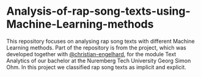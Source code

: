 # Analysis-of-rap-song-texts-using-Machine-Learning-methods
This repository focuses on analysing rap song texts with different Machine Learning methods. Part of the repository is from the project, which was developed together with [@christian-engelhard]( https://github.com/christian-engelhard ), for the module Text Analytics of our bachelor at the Nuremberg Tech University Georg Simon Ohm. In this project we classified rap song texts as implicit and explicit.
